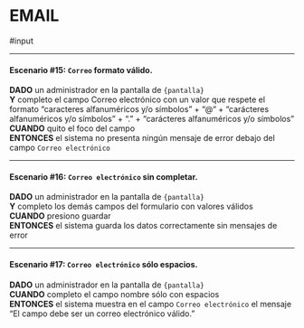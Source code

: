 # EMAIL
#input

- - - -
  
#### Escenario \#15: `Correo` formato válido.  
  
**DADO** un administrador en la pantalla de `{pantalla}`  
**Y** completo el campo Correo electrónico con un valor que respete el formato “caracteres alfanuméricos y/o símbolos” + “@“ + “carácteres alfanuméricos y/o símbolos” + “.” + “carácteres alfanuméricos y/o símbolos”  
**CUANDO** quito el foco del campo  
**ENTONCES** el sistema no presenta ningún mensaje de error debajo del campo `Correo electrónico`  

- - - -

#### Escenario \#16: `Correo electrónico` sin completar.  
  
**DADO** un administrador en la pantalla de `{pantalla}`  
**Y** completo los demás campos del formulario con valores válidos  
**CUANDO** presiono guardar    
**ENTONCES** el sistema guarda los datos correctamente sin mensajes de error  

- - - -

#### Escenario \#17: `Correo electrónico` sólo espacios. 
  
**DADO** un administrador en la pantalla de `{pantalla}`  
**CUANDO** completo el campo nombre sólo con espacios  
**ENTONCES** el sistema muestra en el campo `Correo electrónico` el mensaje “El campo debe ser un correo electrónico válido.”  
